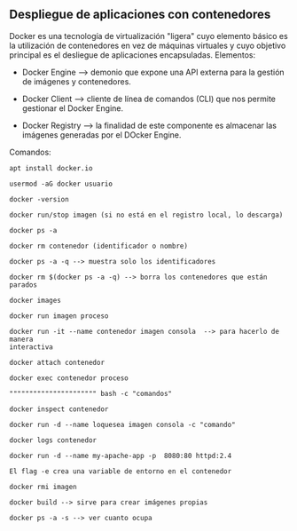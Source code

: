 ## Despliegue de aplicaciones con contenedores

Docker es una tecnología de virtualización "ligera" cuyo elemento básico es la
utilización de contenedores en vez de máquinas virtuales y cuyo objetivo
principal es el desliegue de aplicaciones encapsuladas. Elementos:

* Docker Engine --> demonio que expone una API externa para la gestión de 
imágenes y contenedores.

* Docker Client --> cliente de línea de comandos (CLI) que nos permite 
gestionar el Docker Engine.

* Docker Registry --> la finalidad de este componente es almacenar las imágenes
generadas por el DOcker Engine.

Comandos:

```
apt install docker.io

usermod -aG docker usuario

docker -version

docker run/stop imagen (si no está en el registro local, lo descarga)

docker ps -a 

docker rm contenedor (identificador o nombre)

docker ps -a -q --> muestra solo los identificadores

docker rm $(docker ps -a -q) --> borra los contenedores que están parados

docker images

docker run imagen proceso

docker run -it --name contenedor imagen consola  --> para hacerlo de manera
interactiva

docker attach contenedor

docker exec contenedor proceso

"""""""""""""""""""""" bash -c "comandos"

docker inspect contenedor

docker run -d --name loquesea imagen consola -c "comando"

docker logs contenedor

docker run -d --name my-apache-app -p  8080:80 httpd:2.4

El flag -e crea una variable de entorno en el contenedor

docker rmi imagen

docker build --> sirve para crear imágenes propias

docker ps -a -s --> ver cuanto ocupa
```
